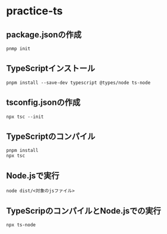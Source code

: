 # practice-ts
## package.jsonの作成
```
pnmp init
```

## TypeScriptインストール
```
pnpm install --save-dev typescript @types/node ts-node
```

## tsconfig.jsonの作成
```
npx tsc --init
```

## TypeScriptのコンパイル
```
pnpm install
npx tsc
```

## Node.jsで実行
```
node dist/<対象のjsファイル>
```

## TypeScripのコンパイルとNode.jsでの実行
```
npx ts-node 
```
